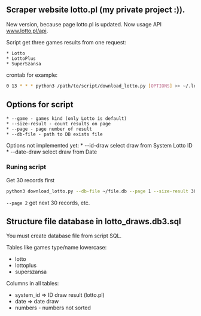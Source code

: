 ## Scraper website lotto.pl (my private project :)).

New version, because page lotto.pl is updated. Now usage API www.lotto.pl/api.

Script get three games results from one request:

    * Lotto
    * LottoPlus
    * SuperSzansa


crontab for example:
```sh
0 13 * * * python3 /path/to/script/download_lotto.py [OPTIONS] >> ~/.logs/download_lotto.log
```

## Options for script

    * --game - games kind (only Lotto is default)
    * --size-result - count results on page
    * --page - page number of result
    * --db-file - path to DB exists file


Options not implemented yet:
    * --id-draw select draw from System Lotto ID
    * --date-draw select draw from Date

### Runing script

Get 30 records first

```sh
python3 download_lotto.py --db-file ~/file.db --page 1 --size-result 30
```

`--page 2` get next 30 records, etc.

## Structure file database in lotto_draws.db3.sql

You must create database file from script SQL.

Tables like games type/name lowercase:
  * lotto
  * lottoplus
  * superszansa

Columns in all tables:
  * system_id => ID draw result (lotto.pl)
  * date => date draw
  * numbers - numbers not sorted
